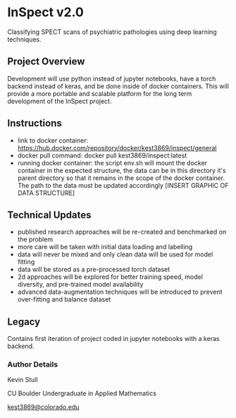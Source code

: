 # InSpect v2.0
Classifying SPECT scans of psychiatric pathologies using deep learning techniques. 

## Project Overview
Development will use python instead of jupyter notebooks, have a torch backend instead of keras, and be done inside of docker containers. This will provide a more portable and scalable platform for the long term development of the InSpect project. 

## Instructions 
- link to docker container: https://hub.docker.com/repository/docker/kest3869/inspect/general
- docker pull command: docker pull kest3869/inspect:latest
- running docker container: the script env.sh will mount the docker container in the expected structure, the data can be in this directory it's parent directory so that it remains in the scope of the docker container. The path to the data must be updated accordingly [INSERT GRAPHIC OF DATA STRUCTURE]

## Technical Updates
- published research approaches will be re-created and benchmarked on the problem
- more care will be taken with initial data loading and labelling 
- data will never be mixed and only clean data will be used for model fitting
- data will be stored as a pre-processed torch dataset 
- 2d approaches will be explored for better training speed, model diversity, and pre-trained model availability
- advanced data-augmentation techniques will be introduced to prevent over-fitting and balance dataset

## Legacy 
Contains first iteration of project coded in jupyter notebooks with a keras backend. 

### Author Details 
Kevin Stull 

CU Boulder Undergraduate in Applied Mathematics 

kest3869@colorado.edu

